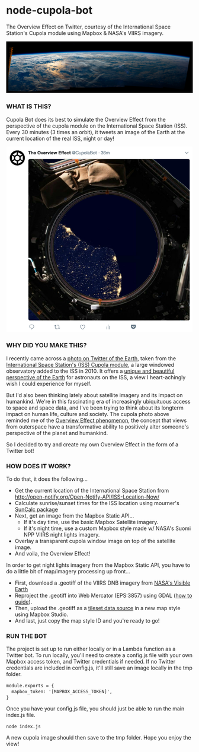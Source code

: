 # node-cupola-bot
The Overview Effect on Twitter, courtesy of the International Space Station's Cupola module using Mapbox & NASA's VIIRS imagery.

![](images/cupola-header.png)

### WHAT IS THIS?

Cupola Bot does its best to simulate the Overview Effect from the perspective of the cupola module on the International Space Station (ISS). Every 30 minutes (3 times an orbit), it tweets an image of the Earth at the current location of the real ISS, night or day!

<p align="center">
<img src="images/cupola-bot.png" height="500px">
</p>

### WHY DID YOU MAKE THIS?

I recently came across a [photo on Twitter of the Earth](https://twitter.com/archillect/status/975441719520120837), taken from the [International Space Station's (ISS) Cupola module](https://en.wikipedia.org/wiki/Cupola_(ISS_module)), a large windowed observatory added to the ISS in 2010. It offers a [unique and beautiful perspective of the Earth](https://www.youtube.com/watch?v=xngkqPovLu8) for astronauts on the ISS, a view I heart-achingly wish I could experience for myself.

But I'd also been thinking lately about satellite imagery and its impact on humankind. We're in this fascinating era of increasingly ubiquituous access to space and space data, and I've been trying to think about its longterm impact on human life, culture and society. The cupola photo above reminded me of the [Overview Effect phenomenon](https://vimeo.com/55073825), the concept that views from outerspace have a transformative ability to positively alter someone's perspective of the planet and humankind.  

So I decided to try and create my own Overview Effect in the form of a Twitter bot!

### HOW DOES IT WORK?

To do that, it does the following...

* Get the current location of the International Space Station from http://open-notify.org/Open-Notify-API/ISS-Location-Now/
* Calculate sunrise/sunset times for the ISS location using mourner's [SunCalc package](https://github.com/mourner/suncalc)
* Next, get an image from the Mapbox Static API...
  * If it's day time, use the basic Mapbox Satellite imagery.
  * If it's night time, use a custom Mapbox style made w/ NASA's Suomi NPP VIIRS night lights imagery.
* Overlay a transparent cupola window image on top of the satellite image.
* And voila, the Overview Effect! 

In order to get night lights imagery from the Mapbox Static API, you have to do a little bit of map/imagery processing up front...

* First, download a .geotiff of the VIIRS DNB imagery from [NASA's Visible Earth](https://visibleearth.nasa.gov/view.php?id=79765)
* Reproject the .geotiff into Web Mercator (EPS:3857) using GDAL ([how to guide](https://tilemill-project.github.io/tilemill/docs/guides/reprojecting-geotiff/)).
* Then, upload the .geotiff as a [tileset data source](https://www.mapbox.com/help/uploads/) in a new map style using Mapbox Studio. 
* And last, just copy the map style ID and you're ready to go!

### RUN THE BOT

The project is set up to run either locally or in a Lambda function as a Twitter bot. To run locally, you'll need to create a config.js file with your own Mapbox access token, and Twitter credentials if needed. If no Twitter credentials are included in config.js, it'll still save an image locally in the tmp folder.

~~~~
module.exports = {
  mapbox_token: '[MAPBOX_ACCESS_TOKEN]',
}
~~~~

Once you have your config.js file, you should just be able to run the main index.js file.

~~~~
node index.js
~~~~

A new cupola image should then save to the tmp folder. Hope you enjoy the view!
